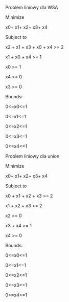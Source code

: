 Problem liniowy dla WSA

Minimize

x0+ x1+ x2+ x3+ x4


Subject to

x2 + x1 + x3 + x0 + x4 >= 2

x1 + x0 + x4 >= 1

x0 >= 1

x4 >= 0

x3 >= 0


Bounds:

0<=x0<=1

0<=x1<=1

0<=x2<=1

0<=x3<=1

0<=x4<=1

Problem liniowy dla union

Minimize

x0+ x1+ x2+ x3+ x4

Subject to

x0 + x1 + x2 + x3 >= 2

x1 + x2 + x3 >= 2

x2 >= 0

x3 + x4 >= 1

x4 >= 0


Bounds:

0<=x0<=1

0<=x1<=1

0<=x2<=1

0<=x3<=1

0<=x4<=1
